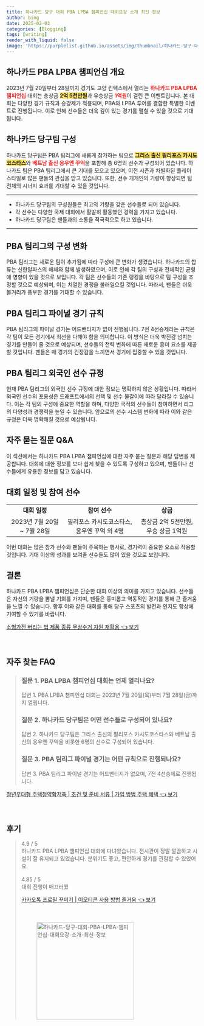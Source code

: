 ```yaml
---
title: 하나카드 당구 대회 PBA LPBA 챔피언십 대회요강 소개 최신 정보
author: bing
date: 2025-02-03
categories: [Blogging]
tags: [writing]
render_with_liquid: false
image: 'https://purplelist.github.io/assets/img/thumbnail/하나카드-당구-대회-PBA-LPBA-챔피언십-대회요강-소개-최신-정보.webp'
---
```



<h2 id='하나카드_PBA_LPBA_챔피언십'>하나카드 PBA LPBA 챔피언십 개요</h2>

<p>2023년 7월 20일부터 28일까지 경기도 고양 킨텍스에서 열리는 <b><span style="color: #ee2323;">하나카드 PBA LPBA 챔피언십</span></b> 대회는 총상금 <b><span style="background-color: #ffe066;">2억 5천만원</span></b>과 우승상금 <b><span style="color: #ee2323;">1억원</span></b>이 걸린 큰 이벤트입니다. 본 대회는 다양한 경기 규칙과 승강제가 적용되며, PBA와 LPBA 투어를 결합한 특별한 이벤트로 진행됩니다. 이로 인해 선수들은 더욱 깊이 있는 경기를 펼칠 수 있을 것으로 기대됩니다.</p>

<h2 id='하나카드_당구팀_구성'>하나카드 당구팀 구성</h2>

<p>하나카드 당구팀은 PBA 팀리그에 새롭게 참가하는 팀으로 <b><span style="background-color: #ffe066;">그리스 출신 필리포스 카시도코스타스</span></b>와 <b><span style="color: #ee2323;">베트남 출신 응우옌 꾸억</span></b>을 포함해 총 6명의 선수가 구성되어 있습니다. 하나카드 팀은 PBA 팀리그에서 큰 기대를 모으고 있으며, 이전 시즌과 차별화된 플레이 스타일로 많은 팬들의 관심을 받고 있습니다. 또한, 선수 개개인의 기량이 향상되면 팀 전체의 시너지 효과를 기대할 수 있을 것입니다.</p>

<hr />

<ul>
    <li>하나카드 당구팀의 구성원들은 최고의 기량을 갖춘 선수들로 되어 있습니다.</li>
    <li>각 선수는 다양한 국제 대회에서 활발히 활동했던 경력을 가지고 있습니다.</li>
    <li>하나카드 당구팀은 팬들과의 소통을 적극적으로 하고 있습니다.</li>
</ul>

<hr />

<h2 id='PBA_팀리그_구성_변화'>PBA 팀리그의 구성 변화</h2>

<p>PBA 팀리그는 새로운 팀이 추가됨에 따라 구성에 큰 변화가 생겼습니다. 하나카드의 합류는 신한알파스의 해체와 함께 발생하였으며, 이로 인해 각 팀의 구성과 전체적인 균형에 영향이 있을 것으로 보입니다. 각 팀은 선수들의 기존 랭킹을 바탕으로 팀 구성을 조정할 것으로 예상되며, 이는 치열한 경쟁을 불러일으킬 것입니다. 따라서, 팬들은 더욱 볼거리가 풍부한 경기를 기대할 수 있습니다.</p>

<h2 id='PBA_팀리그_파이널_경기_규칙'>PBA 팀리그 파이널 경기 규칙</h2>

<p>PBA 팀리그의 파이널 경기는 어드밴티지가 없이 진행됩니다. 7전 4선승제라는 규칙은 각 팀이 모든 경기에서 최선을 다해야 함을 의미합니다. 이 방식은 더욱 박진감 넘치는 경기를 만들어 줄 것으로 예상되며, 선수들의 전략 변화에 따른 새로운 흥미 요소를 제공할 것입니다. 팬들은 매 경기의 긴장감을 느끼면서 경기에 집중할 수 있을 것입니다.</p>

<h2 id='외국인_선수_규정'>PBA 팀리그 외국인 선수 규정</h2>

<p>현재 PBA 팀리그의 외국인 선수 규정에 대한 정보는 명확하지 않은 상황입니다. 따라서 외국인 선수의 포용성은 드래프트에서의 선택 및 선수 물갈이에 따라 달라질 수 있습니다. 이는 각 팀의 구성에 중요한 역할을 하며, 다양한 국적의 선수들이 참여하면서 리그의 다양성과 경쟁력을 높일 수 있습니다. 앞으로의 선수 시스템 변화에 따라 이와 같은 규정은 더욱 명확해질 것으로 예상됩니다.</p>

<h2 id='자주_묻는_질문'>자주 묻는 질문 Q&A</h2>

<p>이 섹션에서는 하나카드 PBA LPBA 챔피언십에 대한 자주 묻는 질문과 해당 답변을 제공합니다. 대회에 대한 정보를 보다 쉽게 찾을 수 있도록 구성하고 있으며, 팬들이나 선수들에게 유용한 정보를 담고 있습니다.</p>

<h2 id='대회_일정_및_참여_선수'>대회 일정 및 참여 선수</h2>

<table>
    <tr>
        <td style="text-align: center; height: 17px;"><b>대회 일정</b></td>
        <td style="text-align: center; height: 17px;"><b>참여 선수</b></td>
        <td style="text-align: center; height: 17px;"><b>상금</b></td>
    </tr>
    <tr>
        <td style="text-align: center; height: 17px;">2023년 7월 20일 ~ 7월 28일</td>
        <td style="text-align: center; height: 17px;">필리포스 카시도코스타스, 응우옌 꾸억 외 4명</td>
        <td style="text-align: center; height: 17px;">총상금 2억 5천만원, 우승 상금 1억원</td>
    </tr>
</table>

<p>이번 대회는 많은 참가 선수와 팬들이 주목하는 행사로, 경기력이 중요한 요소로 작용할 것입니다. 기대 이상의 성과를 보여줄 선수들도 많이 있을 것으로 보입니다.</p>

<h2 id='결론'>결론</h2>

<p>하나카드 PBA LPBA 챔피언십은 단순한 대회 이상의 의미를 가지고 있습니다. 선수들은 자신의 기량을 뽐낼 기회를 가지며, 팬들은 흥미롭고 역동적인 경기를 통해 큰 즐거움을 느낄 수 있습니다. 향후 이와 같은 대회를 통해 당구 스포츠의 발전과 인지도 향상에 기여할 수 있기를 바랍니다.</p>


<p><a class="click-button" title="소형가전 버리는 법 제품 종류 무상수거 자원 재활용" href="https://purplelist.github.io/posts/%EC%86%8C%ED%98%95%EA%B0%80%EC%A0%84-%EB%B2%84%EB%A6%AC%EB%8A%94-%EB%B2%95-%EC%A0%9C%ED%92%88-%EC%A2%85%EB%A5%98-%EB%AC%B4%EC%83%81%EC%88%98%EA%B1%B0-%EC%9E%90%EC%9B%90-%EC%9E%AC%ED%99%9C%EC%9A%A9/" rel="dofollow">소형가전 버리는 법 제품 종류 무상수거 자원 재활용 👈 보기</a></p><br>
<h2 id='자주_찾는_FAQ'>자주 찾는 FAQ</h2>
<div itemscope="" itemtype="https://schema.org/FAQPage"> 
<blockquote> 
<div itemscope="" itemprop="mainEntity" itemtype="https://schema.org/Question"> 
<h3 itemprop="name">질문 1. PBA LPBA 챔피언십 대회는 언제 열리나요?</h3> 
<div itemscope="" itemprop="acceptedAnswer" itemtype="https://schema.org/Answer"> 
<span itemprop="text"> 
<p>답변 1. PBA LPBA 챔피언십 대회는 2023년 7월 20일(목)부터 7월 28일(금)까지 열립니다.</p> 
</span> 
</div> 
</div> 

<div itemscope="" itemprop="mainEntity" itemtype="https://schema.org/Question"> 
<h3 itemprop="name">질문 2. 하나카드 당구팀은 어떤 선수들로 구성되어 있나요?</h3> 
<div itemscope="" itemprop="acceptedAnswer" itemtype="https://schema.org/Answer"> 
<span itemprop="text"> 
<p>답변 2. 하나카드 당구팀은 그리스 출신의 필리포스 카시도코스타스와 베트남 출신의 응우옌 꾸억을 비롯한 6명의 선수로 구성되어 있습니다.</p> 
</span> 
</div> 
</div> 

<div itemscope="" itemprop="mainEntity" itemtype="https://schema.org/Question"> 
<h3 itemprop="name">질문 3. PBA 팀리그 파이널 경기는 어떤 규칙으로 진행되나요?</h3> 
<div itemscope="" itemprop="acceptedAnswer" itemtype="https://schema.org/Answer"> 
<span itemprop="text"> 
<p>답변 3. PBA 팀리그 파이널 경기는 어드밴티지가 없으며, 7전 4선승제로 진행됩니다.</p> 
</span> 
</div> 
</div> 
</blockquote> 
</div>
<p><a class="click-button" title="청년우대형 주택청약합저축 | 조건 및 준비 서류 | 가입 방법 주택 혜택" href="https://purplelist.github.io/posts/%EC%B2%AD%EB%85%84%EC%9A%B0%EB%8C%80%ED%98%95-%EC%A3%BC%ED%83%9D%EC%B2%AD%EC%95%BD%ED%95%A9%EC%A0%80%EC%B6%95-%EC%A1%B0%EA%B1%B4-%EB%B0%8F-%EC%A4%80%EB%B9%84-%EC%84%9C%EB%A5%98-%EA%B0%80%EC%9E%85-%EB%B0%A9%EB%B2%95-%EC%A3%BC%ED%83%9D-%ED%98%9C%ED%83%9D/" rel="dofollow">청년우대형 주택청약합저축 | 조건 및 준비 서류 | 가입 방법 주택 혜택 👈 보기</a></p><br>
<h2 id='후기'>후기</h2>
<div itemscope itemtype="https://schema.org/Product">
  <blockquote>
  <div itemprop="review" itemscope itemtype="https://schema.org/Review">
      <div itemprop="reviewRating" itemscope itemtype="https://schema.org/Rating"> <span itemprop="ratingValue">4.9</span> / <span itemprop="bestRating">5</span> </div>
      <span itemprop="reviewBody">하나카드 PBA LPBA 챔피언십 대회에 다녀왔습니다. 전시관이 정말 깔끔하고 시설이 잘 유지되고 있었습니다. 분위기도 좋고, 편안하게 경기를 관람할 수 있었어요.</span>
  </div>
  <br>
  <div itemprop="review" itemscope itemtype="https://schema.org/Review">
      <div itemprop="reviewRating" itemscope itemtype="https://schema.org/Rating"> <span itemprop="ratingValue">4.85</span> / <span itemprop="bestRating">5</span> </div>
      <span itemprop="reviewBody">대회 진행이 매끄러웠
<p><a class="click-button" title="카카오톡 프로필 꾸미기 | 이모티콘 사용 방법 즐거움" href="https://purplelist.github.io/posts/%EC%B9%B4%EC%B9%B4%EC%98%A4%ED%86%A1-%ED%94%84%EB%A1%9C%ED%95%84-%EA%BE%B8%EB%AF%B8%EA%B8%B0-%EC%9D%B4%EB%AA%A8%ED%8B%B0%EC%BD%98-%EC%82%AC%EC%9A%A9-%EB%B0%A9%EB%B2%95-%EC%A6%90%EA%B1%B0%EC%9B%80/" rel="dofollow">카카오톡 프로필 꾸미기 | 이모티콘 사용 방법 즐거움 👈 보기</a></p><br>
<figure class="image"><img src="https://purplelist.github.io/assets/img/thumbnail/하나카드-당구-대회-PBA-LPBA-챔피언십-대회요강-소개-최신-정보.webp" alt="하나카드-당구-대회-PBA-LPBA-챔피언십-대회요강-소개-최신-정보" width="256" height="256"></figure>